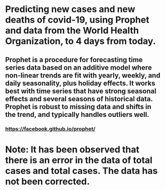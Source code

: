 # Predicting new cases and new deaths of covid-19, using Prophet and data from the World Health Organization, to 4 days from today.
## Prophet is a procedure for forecasting time series data based on an additive model where non-linear trends are fit with yearly, weekly, and daily seasonality, plus holiday effects. It works best with time series that have strong seasonal effects and several seasons of historical data. Prophet is robust to missing data and shifts in the trend, and typically handles outliers well.
### https://facebook.github.io/prophet/

# Note: Ιt has been observed that there is an error in the data of total cases and total cases. The data has not been corrected.
